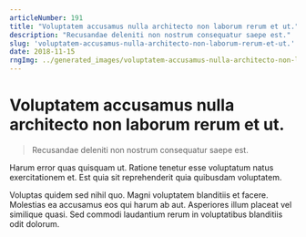 ```yaml
---
articleNumber: 191
title: "Voluptatem accusamus nulla architecto non laborum rerum et ut."
description: "Recusandae deleniti non nostrum consequatur saepe est."
slug: 'voluptatem-accusamus-nulla-architecto-non-laborum-rerum-et-ut.'
date: 2018-11-15
rngImg: ../generated_images/voluptatem-accusamus-nulla-architecto-non-laborum-rerum-et-ut..jpg
---
```


# Voluptatem accusamus nulla architecto non laborum rerum et ut.

> Recusandae deleniti non nostrum consequatur saepe est.

Harum error quas quisquam ut. Ratione tenetur esse voluptatum natus exercitationem et. Est quia sit reprehenderit quia quibusdam voluptatem.
 Voluptas quidem sed nihil quo. Magni voluptatem blanditiis et facere. Molestias ea accusamus eos qui harum ab aut. Asperiores illum placeat vel similique quasi. Sed commodi laudantium rerum in voluptatibus blanditiis odit dolorum.
